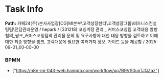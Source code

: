 # Task Info

**Path:** 카페24(주)\본사사업장\[CG]MI본부\고객성장센터\고객성장그룹\비즈니스컨설팅팀\전담관리운영 / hepark / [331218] 코칭계정 관리 _ 커머스코칭팀 고객대응 방향 협의_씽크_커머스코칭팀의 관리몰 문의 및 요구사항에 대한 대응 방향을 검토하고 이에대한 최종 방향을 씽크, 고객대응에 필요한 여러가지 정보, 가이드 등을 제공함 / 2025-09-01_00-00-00

### BPMN
- ["https://n8n-mi-043-web.hanpda.com/workflow/up7B9VS0unTJQZaz"]

